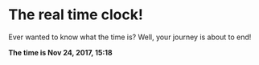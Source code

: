 # The real time clock!

Ever wanted to know what the time is? Well, your journey is about to end!

**The time is Nov 24, 2017, 15:18**